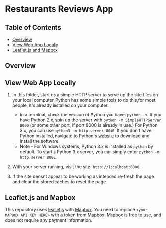 # Restaurants Reviews App

## Table of Contents

- [Overview](#Overview)
- [View Web App Locally](#View-Web-App-Locally)
- [Leaflet.js and Mapbox](#Leaflet.js-and-Mapboxy)

## Overview

## View Web App Locally

1. In this folder, start up a simple HTTP server to serve up the site files on your local computer. Python has some simple tools to do this,for most people, it's already installed on your computer.

    * In a terminal, check the version of Python you have: `python -V`. If you have Python 2.x, spin up the server with `python -m SimpleHTTPServer 8000` (or some other port, if port 8000 is already in use.) For Python 3.x, you can use `python3 -m http.server 8000`. If you don't have Python installed, navigate to Python's [website](https://www.python.org/) to download and install the software.
   * Note -  For Windows systems, Python 3.x is installed as `python` by default. To start a Python 3.x server, you can simply enter `python -m http.server 8000`.

2. With your server running, visit the site: `http://localhost:8000`.
3. If the site deosnt appear to be working as intended re-fresh the page and clear the stored caches to reset the page. 

## Leaflet.js and Mapbox

This repository uses [leafletjs](https://leafletjs.com/) with [Mapbox](https://www.mapbox.com/). You need to replace `<your MAPBOX API KEY HERE>` with a token from [Mapbox](https://www.mapbox.com/). Mapbox is free to use, and does not require any payment information.
